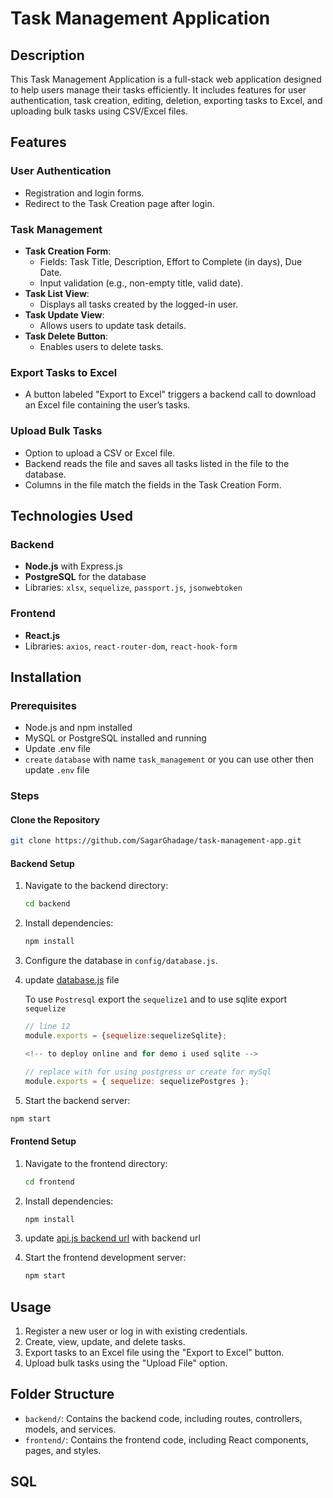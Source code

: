 # Task Management Application

## Description

This Task Management Application is a full-stack web application designed to help users manage their tasks efficiently. It includes features for user authentication, task creation, editing, deletion, exporting tasks to Excel, and uploading bulk tasks using CSV/Excel files.

## Features

### User Authentication

- Registration and login forms.
- Redirect to the Task Creation page after login.

### Task Management

- **Task Creation Form**:
  - Fields: Task Title, Description, Effort to Complete (in days), Due Date.
  - Input validation (e.g., non-empty title, valid date).
- **Task List View**:
  - Displays all tasks created by the logged-in user.
- **Task Update View**:
  - Allows users to update task details.
- **Task Delete Button**:
  - Enables users to delete tasks.

### Export Tasks to Excel

- A button labeled "Export to Excel" triggers a backend call to download an Excel file containing the user’s tasks.

### Upload Bulk Tasks

- Option to upload a CSV or Excel file.
- Backend reads the file and saves all tasks listed in the file to the database.
- Columns in the file match the fields in the Task Creation Form.

## Technologies Used

### Backend

- **Node.js** with Express.js
- **PostgreSQL** for the database
- Libraries: `xlsx`, `sequelize`, `passport.js`, `jsonwebtoken`

### Frontend

- **React.js**
- Libraries: `axios`, `react-router-dom`, `react-hook-form`

## Installation

### Prerequisites

- Node.js and npm installed
- MySQL or PostgreSQL installed and running
- Update .env file
- `create` `database` with name `task_management` or you can use other then update `.env` file

### Steps

#### Clone the Repository

```bash
git clone https://github.com/SagarGhadage/task-management-app.git
```

#### Backend Setup

1. Navigate to the backend directory:
   ```bash
   cd backend
   ```
2. Install dependencies:
   ```bash
   npm install
   ```
3. Configure the database in `config/database.js`.

4. update [database.js](./backend/config/database.js) file

   To use `Postresql` export the `sequelize1` and to use sqlite export `sequelize`

   ```js
   // line 12
   module.exports = {sequelize:sequelizeSqlite};

   <!-- to deploy online and for demo i used sqlite -->
   ```

   ```js
   // replace with for using postgress or create for mySql
   module.exports = { sequelize: sequelizePostgres };
   ```

5. Start the backend server:

```bash
npm start
```

#### Frontend Setup

1. Navigate to the frontend directory:
   ```bash
   cd frontend
   ```
2. Install dependencies:
   ```bash
   npm install
   ```
3. update [api.js backend url](./frontend/src/api/api.js) with backend url

4. Start the frontend development server:
   ```bash
   npm start
   ```

## Usage

1. Register a new user or log in with existing credentials.
2. Create, view, update, and delete tasks.
3. Export tasks to an Excel file using the "Export to Excel" button.
4. Upload bulk tasks using the "Upload File" option.

## Folder Structure

- `backend/`: Contains the backend code, including routes, controllers, models, and services.
- `frontend/`: Contains the frontend code, including React components, pages, and styles.

## SQL

```sql

```
